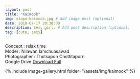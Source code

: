 ```yaml
---
layout: post
title: "Kaimook"
img: xtapo-kaimook.jpg # Add image post (optional)
date: 2018-07-17 20:30:00
description: Sexy girl. # Add post description (optional)
tag: [cute, sexy]
---
```

Concept : relax time  
Model : Nilawan Iamchuasawad  
Photographer : Thotsapon Chottitaporn  
Google Drive [Download Full](http://gestyy.com/e0GnIO)

{% include image-gallery.html folder="/assets/img/kaimook" %}
